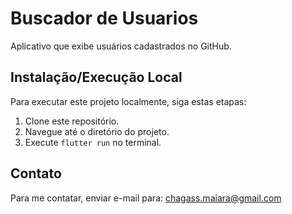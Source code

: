 # Buscador de Usuarios
Aplicativo que exibe usuários cadastrados no GitHub.

## Instalação/Execução Local
Para executar este projeto localmente, siga estas etapas:
1. Clone este repositório.
2. Navegue até o diretório do projeto.
3. Execute `flutter run` no terminal.

## Contato
Para me contatar, enviar e-mail para: chagass.maiara@gmail.com